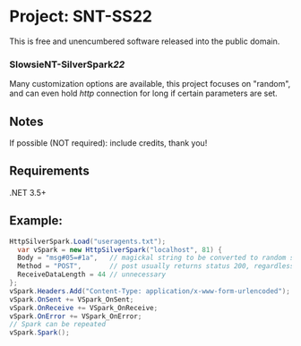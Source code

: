 # Project: SNT-SS22
This is free and unencumbered software released into the public domain.
### SlowsieNT-SilverSpark*22*
Many customization options are available, this project focuses on "random",<br>
and can even hold *http* connection for long if certain parameters are set.<br>

## Notes
If possible (NOT required): include credits, thank you!

## Requirements
.NET 3.5+

## Example:
```cs
HttpSilverSpark.Load("useragents.txt");
  var vSpark = new HttpSilverSpark("localhost", 81) {
  Body = "msg#05=#1a",   // magickal string to be converted to random string
  Method = "POST",       // post usually returns status 200, regardless if target is https
  ReceiveDataLength = 44 // unnecessary
};
vSpark.Headers.Add("Content-Type: application/x-www-form-urlencoded");
vSpark.OnSent += VSpark_OnSent;
vSpark.OnReceive += VSpark_OnReceive;
vSpark.OnError += VSpark_OnError;
// Spark can be repeated
vSpark.Spark();
```
